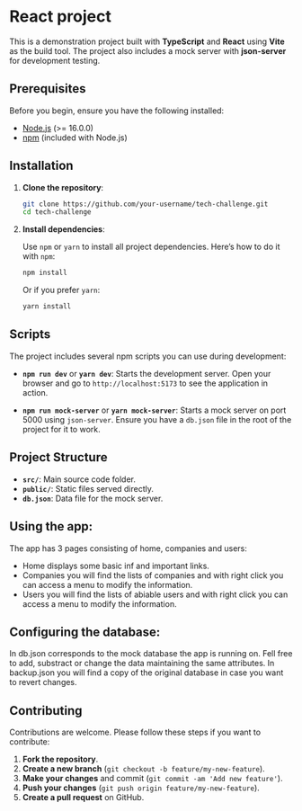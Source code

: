 # React project

This is a demonstration project built with **TypeScript** and **React** using **Vite** as the build tool. The project also includes a mock server with **json-server** for development testing.

## Prerequisites

Before you begin, ensure you have the following installed:

- [Node.js](https://nodejs.org/) (>= 16.0.0)
- [npm](https://www.npmjs.com/) (included with Node.js)

## Installation

1. **Clone the repository**:

   ```bash
   git clone https://github.com/your-username/tech-challenge.git
   cd tech-challenge
   ```

2. **Install dependencies**:

   Use `npm` or `yarn` to install all project dependencies. Here’s how to do it with `npm`:

   ```bash
   npm install
   ```

   Or if you prefer `yarn`:

   ```bash
   yarn install
   ```

## Scripts

The project includes several npm scripts you can use during development:

- **`npm run dev`** or **`yarn dev`**: Starts the development server. Open your browser and go to `http://localhost:5173` to see the application in action.

- **`npm run mock-server`** or **`yarn mock-server`**: Starts a mock server on port 5000 using `json-server`. Ensure you have a `db.json` file in the root of the project for it to work.

## Project Structure

- **`src/`**: Main source code folder.
- **`public/`**: Static files served directly.
- **`db.json`**: Data file for the mock server.

## Using the app:

The app has 3 pages consisting of home, companies and users:
- Home displays some basic inf and important links.
- Companies you will find the lists of companies and with right click you can access a menu to modify the information.
- Users you will find the lists of abiable users and with right click you can access a menu to modify the information.

## Configuring the database:
In db.json corresponds to the mock database the app is running on. Fell free to add, substract or change the data maintaining the same attributes. In backup.json you will find a copy of the original database in case you want to revert changes.

## Contributing

Contributions are welcome. Please follow these steps if you want to contribute:

1. **Fork the repository**.
2. **Create a new branch** (`git checkout -b feature/my-new-feature`).
3. **Make your changes** and commit (`git commit -am 'Add new feature'`).
4. **Push your changes** (`git push origin feature/my-new-feature`).
5. **Create a pull request** on GitHub.


